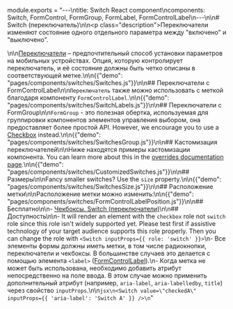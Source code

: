 module.exports = "---\ntitle: Switch React component\ncomponents: Switch, FormControl, FormGroup, FormLabel, FormControlLabel\n---\n\n# Switch (переключатель)\n\n<p class=\"description\">Переключатели изменяют состояние одного отдельного параметра между \"включено\" и \"выключено\".</p>\n\n[Переключатели](https://material.io/design/components/selection-controls.html#switches) – предпочтительный способ установки параметров на мобильных устройствах. Опция, которую контролирует переключатель, и её состояние должны быть четко описаны в соответствующей метке.\n\n{{\"demo\": \"pages/components/switches/Switches.js\"}}\n\n## Переключатели с FormControlLabel\n\n`Переключатель` также можно использовать с меткой благодаря компоненту `FormControlLabel`.\n\n{{\"demo\": \"pages/components/switches/SwitchLabels.js\"}}\n\n## Переключатели с FormGroup\n\n`FormGroup` - это полезная обертка, используемая для группировки компонентов элементов управления выбором, она предоставляет более простой API. However, we encourage you to use a [Checkbox](/components/checkboxes/) instead.\n\n{{\"demo\": \"pages/components/switches/SwitchesGroup.js\"}}\n\n## Кастомизация переключателей\n\nНиже находятся примеры кастомизации компонента. You can learn more about this in the [overrides documentation page](/customization/components/).\n\n{{\"demo\": \"pages/components/switches/CustomizedSwitches.js\"}}\n\n## Размеры\n\nFancy smaller switches? Use the `size` property.\n\n{{\"demo\": \"pages/components/switches/SwitchesSize.js\"}}\n\n## Расположение метки\n\nРасположение метки можно изменить:\n\n{{\"demo\": \"pages/components/switches/FormControlLabelPosition.js\"}}\n\n## Бесплатно\n\n- [Чекбоксы. Switch (переключатели)](https://uxplanet.org/checkbox-vs-toggle-switch-7fc6e83f10b8)\n\n## Доступность\n\n- It will render an element with the `checkbox` role not `switch` role since this role isn't widely supported yet. Please test first if assistive technology of your target audience supports this role properly. Then you can change the role with `<Switch inputProps={{ role: 'switch' }}>`\n- Все элементы формы должны иметь метки, в том числе радиокнопки, переключатели и чекбоксы. В большинстве случаев это делается с помощью элемента `<label>` ([FormControlLabel](/api/form-control-label/)).\n- Когда метка не может быть использована, необходимо добавить атрибут непосредственно на поле ввода. В этом случае можно применить дополнительный атрибут (например, `aria-label`, `aria-labelledby`, `title`) через свойство `inputProps`.\n\n```jsx\n<Switch value=\"checkedA\" inputProps={{ 'aria-label': 'Switch A' }} />\n```"